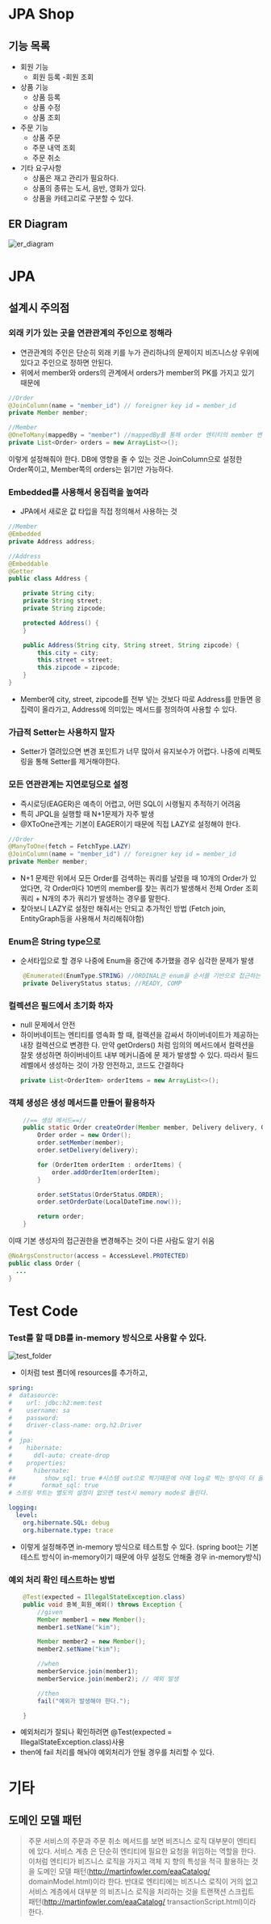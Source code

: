 # JPA Shop

## 기능 목록

- 회원 기능
  - 회원 등록 -회원 조회
- 상품 기능
  - 상품 등록
  - 상품 수정
  - 상품 조회
- 주문 기능
  - 상품 주문
  - 주문 내역 조회
  - 주문 취소
- 기타 요구사항
  - 상품은 재고 관리가 필요하다.
  - 상품의 종류는 도서, 음반, 영화가 있다.
  - 상품을 카테고리로 구분할 수 있다.

## ER Diagram

![er_diagram](./readme-img/er_diagram.png)

# JPA

## 설계시 주의점

### **외래 키가 있는 곳을 연관관계의 주인으로 정해라**

- 연관관계의 주인은 단순히 외래 키를 누가 관리하냐의 문제이지 비즈니스상 우위에 있다고 주인으로 정하면 안된다.
- 위에서 member와 orders의 관계에서 orders가 member의 PK를 가지고 있기 때문에

```java
//Order
@JoinColumn(name = "member_id") // foreigner key id = member_id
private Member member;

//Member
@OneToMany(mappedBy = "member") //mappedBy를 통해 order 엔티티의 member 변수에 매핑된 변수라는 것을 알려줌. 변경은 order의 member를 통해서만 해야함 (읽기전용으로됨)
private List<Order> orders = new ArrayList<>();
```

이렇게 설정해줘야 한다.
DB에 영향을 줄 수 있는 것은 JoinColumn으로 설정한 Order쪽이고,
Member쪽의 orders는 읽기만 가능하다.

### **Embedded를 사용해서 응집력을 높여라**

- JPA에서 새로운 값 타입을 직접 정의해서 사용하는 것

```java
//Member
@Embedded
private Address address;

//Address
@Embeddable
@Getter
public class Address {

    private String city;
    private String street;
    private String zipcode;

    protected Address() {
    }

    public Address(String city, String street, String zipcode) {
        this.city = city;
        this.street = street;
        this.zipcode = zipcode;
    }
}
```

- Member에 city, street, zipcode를 전부 넣는 것보다 따로 Address를 만들면 응집력이 올라가고, Address에 의미있는 메서드를 정의하여 사용할 수 있다.

### **가급적 Setter는 사용하지 말자**

- Setter가 열려있으면 변경 포인트가 너무 많아서 유지보수가 어렵다. 나중에 리펙토링을 통해 Setter를 제거해야한다.

### **모든 연관관계는 지연로딩으로 설정**

- 즉시로딩(EAGER)은 예측이 어렵고, 어떤 SQL이 시랭될지 추적하기 어려움
- 특히 JPQL을 실행할 때 N+1문제가 자주 발생
- @XToOne관계는 기본이 EAGER이기 때문에 직접 LAZY로 설정해야 한다.

```java
//Order
@ManyToOne(fetch = FetchType.LAZY)
@JoinColumn(name = "member_id") // foreigner key id = member_id
private Member member;
```

- N+1 문제란 위에서 모든 Order를 검색하는 쿼리를 날렸을 때 10개의 Order가 있었다면,
  각 Order마다 10번의 member를 찾는 쿼리가 발생해서 전체 Order 조회쿼리 + N개의 추가 쿼리가 발생하는 경우를 말한다.
- 찾아보니 LAZY로 설정만 해줘서는 안되고 추가적인 방법 (Fetch join, EntityGraph등을 사용해서 처리해줘야함)

### **Enum은 String type으로**

- 순서타입으로 할 경우 나중에 Enum을 중간에 추가했을 경우 심각한 문제가 발생

```java
    @Enumerated(EnumType.STRING) //ORDINAL은 enum을 순서를 기반으로 접근하는 것이기 떄문에 나중에 enum에 뭔가 추가됐을 때 치명적이기 때문에 절대 사용 X
    private DeliveryStatus status; //READY, COMP
```

### **컬렉션은 필드에서 초기화 하자**

- null 문제에서 안전
- 하이버네이트는 엔티티를 영속화 할 때, 컬랙션을 감싸서 하이버네이트가 제공하는 내장 컬렉션으로 변경한
  다. 만약 getOrders() 처럼 임의의 메서드에서 컬력션을 잘못 생성하면 하이버네이트 내부 메커니즘에 문
  제가 발생할 수 있다. 따라서 필드레벨에서 생성하는 것이 가장 안전하고, 코드도 간결하다
  ```java
  private List<OrderItem> orderItems = new ArrayList<>();
  ```

### 객체 생성은 생성 메서드를 만들어 활용하자

```java
    //== 생성 메서드==//
    public static Order createOrder(Member member, Delivery delivery, OrderItem... orderItems) {
        Order order = new Order();
        order.setMember(member);
        order.setDelivery(delivery);

        for (OrderItem orderItem : orderItems) {
            order.addOrderItem(orderItem);
        }

        order.setStatus(OrderStatus.ORDER);
        order.setOrderDate(LocalDateTime.now());

        return order;
    }
```

이때 기본 생성자의 접근권한을 변경해주는 것이 다른 사람도 알기 쉬움

```java
@NoArgsConstructor(access = AccessLevel.PROTECTED)
public class Order {
  ...
}
```

# Test Code

### Test를 할 때 DB를 in-memory 방식으로 사용할 수 있다.

![test_folder](./readme-img/test1.png)

- 이처럼 test 폴더에 resources를 추가하고,

```yml
spring:
#  datasource:
#    url: jdbc:h2:mem:test
#    username: sa
#    password:
#    driver-class-name: org.h2.Driver
#
#  jpa:
#    hibernate:
#      ddl-auto: create-drop
#    properties:
#      hibernate:
##        show_sql: true #시스템 out으로 찍기때문에 아래 log로 찍는 방식이 더 올바름
#        format_sql: true
# 스프링 부트는 별도의 설정이 없으면 test시 memory mode로 돌린다.

logging:
  level:
    org.hibernate.SQL: debug
    org.hibernate.type: trace
```

- 이렇게 설정해주면 in-memory 방식으로 테스트할 수 있다. (spring boot는 기본 테스트 방식이 in-memory이기 때문에 아무 설정도 안해줄 경우 in-memory방식)

### 예외 처리 확인 테스트하는 방법

```java
    @Test(expected = IllegalStateException.class)
    public void 중복_회원_예외() throws Exception {
        //given
        Member member1 = new Member();
        member1.setName("kim");

        Member member2 = new Member();
        member2.setName("kim");

        //when
        memberService.join(member1);
        memberService.join(member2); // 예외 발생

        //then
        fail("예외가 발생해야 한다.");

    }
```

- 예외처리가 잘되나 확인하려면 @Test(expected = IllegalStateException.class)사용
- then에 fail 처리를 해놔야 예외처리가 안될 경우를 처리할 수 있다.

# 기타

## 도메인 모델 패턴

> 주문 서비스의 주문과 주문 취소 메서드를 보면 비즈니스 로직 대부분이 엔티티에 있다. 서비스 계층
> 은 단순히 엔티티에 필요한 요청을 위임하는 역할을 한다. 이처럼 엔티티가 비즈니스 로직을 가지고 객체 지
> 향의 특성을 적극 활용하는 것을 도메인 모델 패턴(http://martinfowler.com/eaaCatalog/
> domainModel.html)이라 한다. 반대로 엔티티에는 비즈니스 로직이 거의 없고 서비스 계층에서 대부분
> 의 비즈니스 로직을 처리하는 것을 트랜잭션 스크립트 패턴(http://martinfowler.com/eaaCatalog/
> transactionScript.html)이라 한다.
